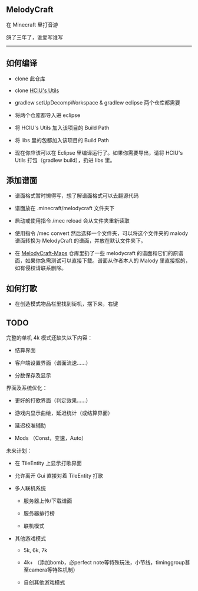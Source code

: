 ## MelodyCraft

在 Minecraft 里打音游

鸽了三年了，谁爱写谁写

---

## 如何编译

- clone 此仓库

- clone [HCIU's Utils](https://github.com/zer0M1nd/HCIUUtils)

- gradlew setUpDecompWorkspace & gradlew eclipse 两个仓库都需要

- 将两个仓库都导入进 eclipse

- 将 HCIU's Utils 加入该项目的 Build Path

- 将 libs 里的包都加入该项目的 Build Path

- 现在你应该可以在 Eclipse 里编译运行了。如果你需要导出，请将 HCIU's Utils 打包（gradlew build），扔进 libs 里。

## 添加谱面

- 谱面格式暂时懒得写，想了解谱面格式可以去翻源代码

- 谱面放在 .minecraft/melodycraft 文件夹下

- 启动或使用指令 /mec reload 会从文件夹重新读取

- 使用指令 /mec convert 然后选择一个文件夹，可以将这个文件夹的 malody 谱面转换为 MelodyCraft 的谱面，并放在默认文件夹下。

- 在 [MelodyCraft-Maps](https://github.com/zer0M1nd/MelodyCraft-Maps) 仓库里扔了一些 melodycraft 的谱面和它们的原谱面，如果你急需测试可以直接下载。谱面从作者本人的 Malody 里直接抠的，如有侵权请联系删除。

## 如何打歌

- 在创造模式物品栏里找到街机，摆下来，右键

## TODO

完整的单机 4k 模式还缺失以下内容：

- 结算界面

- 客户端设置界面（谱面流速……）

- 分数保存及显示

界面及系统优化：

- 更好的打歌界面（判定效果……）

- 游戏内显示曲绘，延迟统计（或结算界面）

- 延迟校准辅助

- Mods （Const，变速，Auto）

未来计划：

- 在 TileEntity 上显示打歌界面

- 允许离开 Gui 直接对着 TileEntity 打歌

- 多人联机系统

  - 服务器上传/下载谱面

  - 服务器排行榜

  - 联机模式

- 其他游戏模式

  - 5k, 6k, 7k

  - 4k+ （添加bomb，必perfect note等特殊玩法，小节线，timinggroup甚至camera等特殊机制）

  - 自创其他游戏模式
